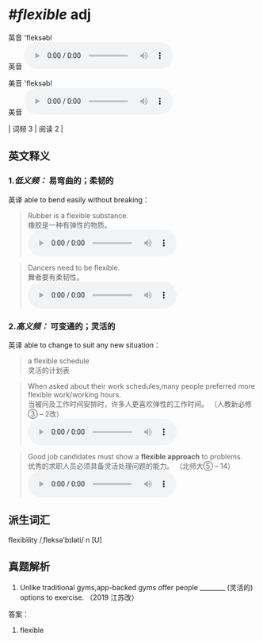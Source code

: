 # ***\#flexible*** adj
英音 'fleksəbl  
英音
<audio src="./media/flexible-B.aac" controls="controls"></audio>

美音 'fleksəbl  
美音
<audio src="./media/flexible.aac" controls="controls"></audio>



| 词频 3 | 阅读 2 |  

英文释义
---
### 1.*低义频：* **易弯曲的；柔韧的**  
英译 able to bend easily without breaking：

 > Rubber is a flexible substance.  
 > 橡胶是一种有弹性的物质。    
<audio src="./media/P183 flexible1.aac" controls="controls"></audio>

 > Dancers need to be flexible.   
 > 舞者要有柔韧性。    
<audio src="./media/flexible-1.aac" controls="controls"></audio>

### 2.*高义频：* **可变通的；灵活的**  
英译 able to change to suit any new situation：

 > a flexible schedule   
 > 灵活的计划表    

 > When asked about their work schedules,many people preferred more flexible work/working hours.  
 > 当被问及工作时间安排时，许多人更喜欢弹性的工作时间。  （人教新必修③ – 2改）  
<audio src="./media/When asked about their work schedules,many people preferred more flexible work2_AAC.aac" controls="controls"></audio>

 > Good job candidates must show a **flexible approach** to problems.  
 > 优秀的求职人员必须具备灵活处理问题的能力。  （北师大⑤ – 14）  
<audio src="./media/flexible-2.aac" controls="controls"></audio>


派生词汇
---
flexibility /ˌfleksə'bɪləti/ n [U]  

真题解析
---
1. Unlike traditional gyms,app-backed gyms offer people ________ (灵活的) options to exercise.  （2019 江苏改）  

答案：
1. flexible  

